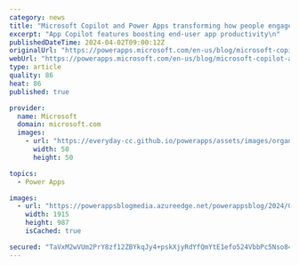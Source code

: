 ```yaml
---
category: news
title: "Microsoft Copilot and Power Apps transforming how people engage with apps"
excerpt: "App Copilot features boosting end-user app productivity\n"
publishedDateTime: 2024-04-02T09:00:12Z
originalUrl: "https://powerapps.microsoft.com/en-us/blog/microsoft-copilot-and-power-apps-transforming-how-people-engage-with-apps/"
webUrl: "https://powerapps.microsoft.com/en-us/blog/microsoft-copilot-and-power-apps-transforming-how-people-engage-with-apps/"
type: article
quality: 86
heat: 86
published: true

provider:
  name: Microsoft
  domain: microsoft.com
  images:
    - url: "https://everyday-cc.github.io/powerapps/assets/images/organizations/microsoft.com-50x50.jpg"
      width: 50
      height: 50

topics:
  - Power Apps

images:
  - url: "https://powerappsblogmedia.azureedge.net/powerappsblog/2024/04/2024.2.12-Blog-GIF.gif"
    width: 1915
    height: 987
    isCached: true

secured: "TaVxM2wVUm2PrY8zf12ZBYkqJy4+pskXjyRdYfQmYtE1efo524VbbPc5Nso84HRdxA/EwukebplRqSrsnXMjR8R+kRgsq1/hgA9P8AyS8PDW/OhjxyxESNj8o0eKZdjyeBw3kQGgNAno2UwQkg3h9F7aE/Kz5dI6NxQMdBGxWSTP9m95y6ATqpCtvSg6b4NEaiC+0x50k+HckQD0Ks7AptBN5b1F8qRYP8+r7sY+yakzJXSKdfr5auvi3/EzGvbZypfqe3l2cNCyJEzCCzwWWC83t6r+ANsoXGvNtnX0c8cuvhQiiEEVMz7aknOLZ5+YlnwK3m8vdTA/eV2pfM/+qUNob6LznRk00ENyp3dPqp8=;0WnCP89fJRsiwzGx/xS+CQ=="
---
```


